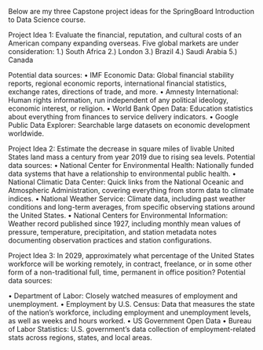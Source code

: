 Below are my three Capstone project ideas for the SpringBoard Introduction to Data Science course.

Project Idea 1: Evaluate the financial, reputation, and cultural costs of an American company expanding overseas. 
Five global markets are under consideration: 
1.) South Africa 
2.) London 
3.) Brazil 
4.) Saudi Arabia 
5.) Canada 

Potential data sources: 
• IMF Economic Data: Global financial stability reports, regional economic reports, international financial statistics, exchange rates, directions of trade, and more. 
• Amnesty International: Human rights information, run independent of any political ideology, economic interest, or religion. 
• World Bank Open Data: Education statistics about everything from finances to service delivery indicators. 
• Google Public Data Explorer: Searchable large datasets on economic development worldwide.

Project Idea 2: Estimate the decrease in square miles of livable United States land mass a century from year 2019 due to rising sea levels. Potential data sources: 
• National Center for Environmental Health: Nationally funded data systems that have a relationship to environmental public health. 
• National Climatic Data Center: Quick links from the National Oceanic and Atmospheric Administration, covering everything from storm data to climate indices. 
• National Weather Service: Climate data, including past weather conditions and long-term averages, from specific observing stations around the United States. 
• National Centers for Environmental Information: Weather record published since 1927, including monthly mean values of pressure, temperature, precipitation, and station metadata notes documenting observation practices and station configurations.

Project Idea 3: In 2029, approximately what percentage of the United States workforce will be working remotely, in contract, freelance, or in some other form of a non-traditional full, time, permanent in office position? Potential data sources: 

• Department of Labor: Closely watched measures of employment and unemployment. 
• Employment by U.S. Census: Data that measures the state of the nation’s workforce, including employment and unemployment levels, as well as weeks and hours worked. 
• US Government Open Data 
• Bureau of Labor Statistics: U.S. government’s data collection of employment-related stats across regions, states, and local areas.

